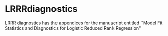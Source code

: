 # LRRRdiagnostics
LRRR diagnostics has the appendices for the manuscript entitled ``Model Fit Statistics and Diagnostics for Logistic Reduced Rank Regression''

